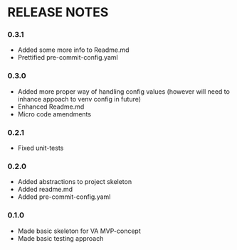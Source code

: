 # RELEASE NOTES

### 0.3.1
* Added some more info to Readme.md
* Prettified pre-commit-config.yaml

### 0.3.0
* Added more proper way of handling config values (however will need to inhance appoach to venv config in future)
* Enhanced Readme.md
* Micro code amendments

### 0.2.1
* Fixed unit-tests

### 0.2.0
* Added abstractions to project skeleton
* Added readme.md
* Added pre-commit-config.yaml

### 0.1.0
* Made basic skeleton for VA MVP-concept
* Made basic testing approach
